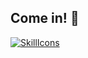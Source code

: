## Come in! 🏰

[![SkillIcons](https://skillicons.dev/icons?i=js,py,html,css,django,mysql,bootstrap,vscode,figma)](https://skillicons.dev)<br/>
